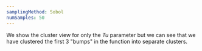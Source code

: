 ```yaml
---
samplingMethod: Sobol
numSamples: 50
---
```


We show the cluster view for only the *Tu* parameter but we can see that we
have clustered the first 3 "bumps" in the function into separate clusters.

